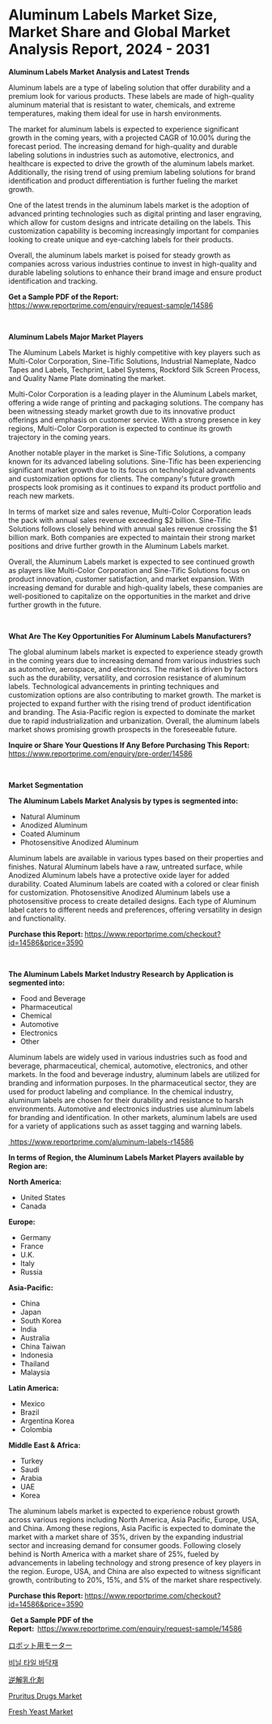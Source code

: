 <p><h1>Aluminum Labels Market Size, Market Share and Global Market Analysis Report, 2024 - 2031</h1></p><p><strong>Aluminum Labels Market Analysis and Latest Trends</strong></p>
<p><p>Aluminum labels are a type of labeling solution that offer durability and a premium look for various products. These labels are made of high-quality aluminum material that is resistant to water, chemicals, and extreme temperatures, making them ideal for use in harsh environments.</p><p>The market for aluminum labels is expected to experience significant growth in the coming years, with a projected CAGR of 10.00% during the forecast period. The increasing demand for high-quality and durable labeling solutions in industries such as automotive, electronics, and healthcare is expected to drive the growth of the aluminum labels market. Additionally, the rising trend of using premium labeling solutions for brand identification and product differentiation is further fueling the market growth.</p><p>One of the latest trends in the aluminum labels market is the adoption of advanced printing technologies such as digital printing and laser engraving, which allow for custom designs and intricate detailing on the labels. This customization capability is becoming increasingly important for companies looking to create unique and eye-catching labels for their products.</p><p>Overall, the aluminum labels market is poised for steady growth as companies across various industries continue to invest in high-quality and durable labeling solutions to enhance their brand image and ensure product identification and tracking.</p></p>
<p><strong>Get a Sample PDF of the Report:&nbsp;</strong> <a href="https://www.reportprime.com/enquiry/request-sample/14586">https://www.reportprime.com/enquiry/request-sample/14586</a></p>
<p>&nbsp;</p>
<p><strong>Aluminum Labels Major Market Players</strong></p>
<p><p>The Aluminum Labels Market is highly competitive with key players such as Multi-Color Corporation, Sine-Tific Solutions, Industrial Nameplate, Nadco Tapes and Labels, Techprint, Label Systems, Rockford Silk Screen Process, and Quality Name Plate dominating the market.</p><p>Multi-Color Corporation is a leading player in the Aluminum Labels market, offering a wide range of printing and packaging solutions. The company has been witnessing steady market growth due to its innovative product offerings and emphasis on customer service. With a strong presence in key regions, Multi-Color Corporation is expected to continue its growth trajectory in the coming years.</p><p>Another notable player in the market is Sine-Tific Solutions, a company known for its advanced labeling solutions. Sine-Tific has been experiencing significant market growth due to its focus on technological advancements and customization options for clients. The company's future growth prospects look promising as it continues to expand its product portfolio and reach new markets.</p><p>In terms of market size and sales revenue, Multi-Color Corporation leads the pack with annual sales revenue exceeding $2 billion. Sine-Tific Solutions follows closely behind with annual sales revenue crossing the $1 billion mark. Both companies are expected to maintain their strong market positions and drive further growth in the Aluminum Labels market.</p><p>Overall, the Aluminum Labels market is expected to see continued growth as players like Multi-Color Corporation and Sine-Tific Solutions focus on product innovation, customer satisfaction, and market expansion. With increasing demand for durable and high-quality labels, these companies are well-positioned to capitalize on the opportunities in the market and drive further growth in the future.</p></p>
<p>&nbsp;</p>
<p><strong>What Are The Key Opportunities For Aluminum Labels Manufacturers?</strong></p>
<p><p>The global aluminum labels market is expected to experience steady growth in the coming years due to increasing demand from various industries such as automotive, aerospace, and electronics. The market is driven by factors such as the durability, versatility, and corrosion resistance of aluminum labels. Technological advancements in printing techniques and customization options are also contributing to market growth. The market is projected to expand further with the rising trend of product identification and branding. The Asia-Pacific region is expected to dominate the market due to rapid industrialization and urbanization. Overall, the aluminum labels market shows promising growth prospects in the foreseeable future.</p></p>
<p><strong>Inquire or Share Your Questions If Any Before Purchasing This Report:</strong> <a href="https://www.reportprime.com/enquiry/pre-order/14586">https://www.reportprime.com/enquiry/pre-order/14586</a></p>
<p>&nbsp;</p>
<p><strong>Market Segmentation</strong></p>
<p><strong>The Aluminum Labels Market Analysis by types is segmented into:</strong></p>
<p><ul><li>Natural Aluminum</li><li>Anodized Aluminum</li><li>Coated Aluminum</li><li>Photosensitive Anodized Aluminum</li></ul></p>
<p><p>Aluminum labels are available in various types based on their properties and finishes. Natural Aluminum labels have a raw, untreated surface, while Anodized Aluminum labels have a protective oxide layer for added durability. Coated Aluminum labels are coated with a colored or clear finish for customization. Photosensitive Anodized Aluminum labels use a photosensitive process to create detailed designs. Each type of Aluminum label caters to different needs and preferences, offering versatility in design and functionality.</p></p>
<p><strong>Purchase this Report:&nbsp;</strong><a href="https://www.reportprime.com/checkout?id=14586&price=3590">https://www.reportprime.com/checkout?id=14586&price=3590</a></p>
<p>&nbsp;</p>
<p><strong>The Aluminum Labels Market Industry Research by Application is segmented into:</strong></p>
<p><ul><li>Food and Beverage</li><li>Pharmaceutical</li><li>Chemical</li><li>Automotive</li><li>Electronics</li><li>Other</li></ul></p>
<p><p>Aluminum labels are widely used in various industries such as food and beverage, pharmaceutical, chemical, automotive, electronics, and other markets. In the food and beverage industry, aluminum labels are utilized for branding and information purposes. In the pharmaceutical sector, they are used for product labeling and compliance. In the chemical industry, aluminum labels are chosen for their durability and resistance to harsh environments. Automotive and electronics industries use aluminum labels for branding and identification. In other markets, aluminum labels are used for a variety of applications such as asset tagging and warning labels.</p></p>
<p><a href="https://www.reportprime.com/aluminum-labels-r14586">&nbsp;https://www.reportprime.com/aluminum-labels-r14586</a></p>
<p><strong>In terms of Region, the Aluminum Labels Market Players available by Region are:</strong></p>
<p>
    <p> <strong> North America: </strong>
        <ul>
            <li>United States</li>
            <li>Canada</li>
        </ul>
        </p> 
    <p> <strong> Europe: </strong>
        <ul>
            <li>Germany</li>
            <li>France</li>
            <li>U.K.</li>
            <li>Italy</li>
            <li>Russia</li>
        </ul>
        </p> 
    <p> <strong> Asia-Pacific: </strong>
        <ul>
            <li>China</li>
            <li>Japan</li>
            <li>South Korea</li>
            <li>India</li>
            <li>Australia</li>
            <li>China Taiwan</li>
            <li>Indonesia</li>
            <li>Thailand</li>
            <li>Malaysia</li>
        </ul>
        </p> 
    <p> <strong> Latin America: </strong>
        <ul>
            <li>Mexico</li>
            <li>Brazil</li>
            <li>Argentina Korea</li>
            <li>Colombia</li>
        </ul>
        </p> 
    <p> <strong> Middle East & Africa: </strong>
        <ul>
            <li>Turkey</li>
            <li>Saudi</li>
            <li>Arabia</li>
            <li>UAE</li>
            <li>Korea</li>
        </ul>
    </p>
    </p>
<p><p>The aluminum labels market is expected to experience robust growth across various regions including North America, Asia Pacific, Europe, USA, and China. Among these regions, Asia Pacific is expected to dominate the market with a market share of 35%, driven by the expanding industrial sector and increasing demand for consumer goods. Following closely behind is North America with a market share of 25%, fueled by advancements in labeling technology and strong presence of key players in the region. Europe, USA, and China are also expected to witness significant growth, contributing to 20%, 15%, and 5% of the market share respectively.</p></p>
<p><strong>Purchase this Report: </strong><a href="https://www.reportprime.com/checkout?id=14586&price=3590">https://www.reportprime.com/checkout?id=14586&price=3590</a></p>
<p>&nbsp;<strong>Get a Sample PDF of the Report:&nbsp;&nbsp;</strong><a href="https://www.reportprime.com/enquiry/request-sample/14586">https://www.reportprime.com/enquiry/request-sample/14586</a></p>
<p><strong></strong></p>
<p><p><a href="https://medium.com/@jackrichards5445/%E3%83%AD%E3%83%9C%E3%83%83%E3%83%88%E7%94%A8%E3%83%A2%E3%83%BC%E3%82%BF%E3%81%AE%E5%B8%82%E5%A0%B4%E8%A6%8F%E6%A8%A1%E3%81%8A%E3%82%88%E3%81%B3%E5%B8%82%E5%A0%B4%E5%8B%95%E5%90%91-%E5%AE%8C%E5%85%A8%E3%81%AA%E6%A5%AD%E7%95%8C%E6%A6%82%E8%A6%81-2024%E5%B9%B4%E3%81%8B%E3%82%892031%E5%B9%B4%E3%81%BE%E3%81%A7-f0a5bf67dc58">ロボット用モーター</a></p><p><a href="https://medium.com/@monaboyer1926/%EB%B0%94%EC%9D%B4%EB%8B%90-%ED%83%80%EC%9D%BC-%EB%B0%94%EB%8B%A5%EC%9E%AC-%EC%8B%9C%EC%9E%A5-%EC%A7%80%ED%91%9C-%ED%95%B4%EC%84%9D-%EC%8B%9C%EC%9E%A5-%EC%A0%90%EC%9C%A0%EC%9C%A8-%ED%8A%B8%EB%A0%8C%EB%93%9C-%EB%B0%8F-%EC%84%B1%EC%9E%A5-%ED%8C%A8%ED%84%B4-6ce3d5b99c6d">비닐 타일 바닥재</a></p><p><a href="https://medium.com/@jordymiller39/%E3%83%AA%E3%83%90%E3%83%BC%E3%82%B9%E3%83%87%E3%82%A8%E3%83%B3%E3%83%A9%E3%82%B9%E3%83%95%E3%82%A1%E3%82%A4%E3%83%A4%E3%83%BC%E3%83%9E%E3%83%BC%E3%82%B1%E3%83%83%E3%83%88%E3%81%AE%E3%82%B5%E3%82%A4%E3%82%BA-%E3%83%9E%E3%83%BC%E3%82%B1%E3%83%83%E3%83%88%E3%81%AE%E8%A6%8B%E9%80%9A%E3%81%97%E3%81%A8%E3%83%9E%E3%83%BC%E3%82%B1%E3%83%83%E3%83%88%E3%81%AE%E4%BA%88%E6%B8%AC-2024%E5%B9%B4%E3%81%8B%E3%82%892031%E5%B9%B4-d2bcebe1fedc">逆解乳化剤</a></p><p><a href="https://www.linkedin.com/pulse/pruritus-drugs-market-size-outlook-forecast-2024-2031-imarkete-4n7ie?trackingId=y6AmrcaGB7MSbAk%2BUR0rew%3D%3D">Pruritus Drugs Market</a></p><p><a href="https://www.linkedin.com/pulse/fresh-yeast-market-key-successful-business-strategy-forecast-eji4f?trackingId=LWKUJrUO%2F%2FewtOGXNnGNoA%3D%3D">Fresh Yeast Market</a></p></p>